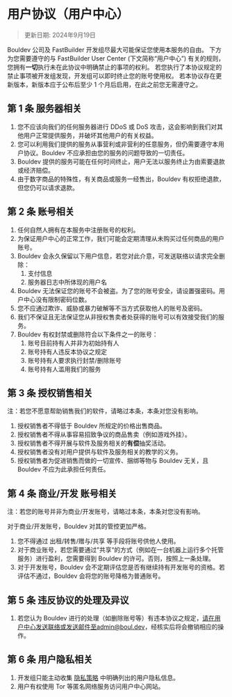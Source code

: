 # 用户协议（用户中心）
> 更新日期: 2024年9月19日

Bouldev 公司及 FastBuilder 开发组尽最大可能保证您使用本服务的自由。
下方为您需要遵守的与 FastBuilder User Center (下文简称“用户中心”) 有关的规则，您拥有**一切**执行未在此协议中明确禁止的事项的权利。
若您执行了本协议规定的禁止事项被开发组发现，开发组可以即时终止您的账号使用权。
若本协议存在更新版本，新版本应于公布后至少 1 个月后启用，在此之前您无需遵守之。
## 第 1 条 服务器相关
1. 您不应该向我们的任何服务器进行 DDoS 或 DoS 攻击，这会影响到我们对其他用户正常提供服务，并破坏其他用户的有关权益。
2. 您可以利用我们提供的服务从事营利或非营利的任意服务，但仍需要遵守本用户协议。Bouldev 不应承担由您的服务的问题导致的一切责任。
3. Bouldev 提供的服务可能在任何时间终止，用户无法以服务终止为由索要退款或经济赔偿。
4. 由于数字商品的特殊性，有关商品或服务一经售出，Bouldev 有权拒绝退款，但您仍可以请求退款。

## 第 2 条 账号相关
1. 任何自然人拥有在本服务中注册账号的权利。
2. 为保证用户中心的正常工作，我们可能会定期清理从未购买过任何商品的用户账号。
3. Bouldev 会永久保留以下用户信息，若您对此介意，可发送联络以请求完全删除：
   1. 支付信息
   2. 服务器日志中所体现的用户名
4. Bouldev 无法保证您的账号不会被盗。为了您的账号安全，请设置强密码。用户中心没有限制密码位数。
5. 您不应通过欺诈、威胁或暴力破解等不当方式获取他人的账号及密码。
6. 我们不保证且无法保证您从非授权售卖者处获得的账号可以有效接受我们的服务。
7. Bouldev 有权封禁或删除符合以下条件之一的账号：
   1. 账号目前持有人并非为初始持有人
   2. 账号持有人违反本协议之规定
   3. 账号持有人要求执行封禁/删除账号
   4. 账号持有人滥用我们的服务

## 第 3 条 授权销售相关
注：若您不愿意帮助销售我们的软件，请略过本条，本条对您没有影响。  
1. 授权销售者不得低于 Bouldev 所规定的价格出售商品。  
2. 授权销售者不得从事容易招致争议的商品售卖（例如游戏外挂）。  
3. 授权销售者不得开展与软件及服务相关的**有偿**抽奖活动。  
4. 授权销售者没有对用户提供与软件及服务相关的教学的义务。  
5. 授权销售者为促进销售而做的一切宣传、捆绑等物与 Bouldev 无关，且 Bouldev 不应为此承担任何责任。

## 第 4 条 商业/开发 账号相关
注：若您的账号并非为商业/开发账号，请略过本条，本条对您没有影响。  

对于商业/开发账号，Bouldev 对其的管控更加严格。  
1. 您不得通过 出租/转售/赠与/共享 等手段将账号供他人使用。  
2. 对于商业账号，若您需要通过”共享“的方式（例如在一台机器上运行多个托管服务）进行盈利，您需要得到 Bouldev 的许可。否则，按照上一条处理。  
3. 对于开发账号，Bouldev 会不定期评估您是否有继续持有开发账号的资格。若评估不通过，Bouldev 会将您的账号降格为普通账号。

## 第 5 条 违反协议的处理及异议
1. 若您认为 Bouldev 进行的处理（如删除账号等）有违本协议之规定，请在用户中心发送联络或发送邮件至admin@boul.dev，经核实后将会撤销相应的操作。

## 第 6 条 用户隐私相关
1. 开发组只能主动收集 [隐私策略](./privacy-policy.html) 中明确列出的用户隐私信息。
2. 用户有权使用 Tor 等匿名网络服务访问用户中心网站。
